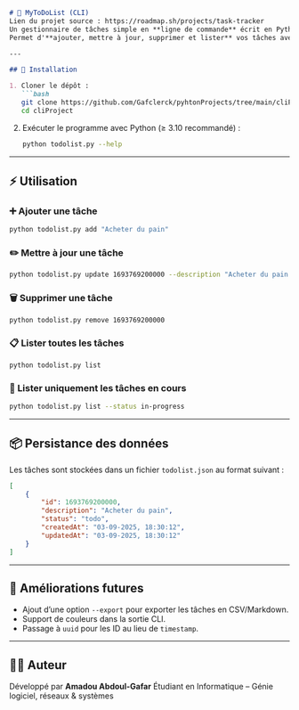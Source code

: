 ````markdown
# 📝 MyToDoList (CLI)
Lien du projet source : https://roadmap.sh/projects/task-tracker
Un gestionnaire de tâches simple en **ligne de commande** écrit en Python.  
Permet d'**ajouter, mettre à jour, supprimer et lister** vos tâches avec persistance en JSON.

---

## 🚀 Installation

1. Cloner le dépôt :
   ```bash
   git clone https://github.com/Gafclerck/pyhtonProjects/tree/main/cliProject
   cd cliProject
````

2. Exécuter le programme avec Python (≥ 3.10 recommandé) :

   ```bash
   python todolist.py --help
   ```

---

## ⚡ Utilisation

### ➕ Ajouter une tâche

```bash
python todolist.py add "Acheter du pain"
```

### ✏️ Mettre à jour une tâche

```bash
python todolist.py update 1693769200000 --description "Acheter du pain complet" --status done
```

### 🗑️ Supprimer une tâche

```bash
python todolist.py remove 1693769200000
```

### 📋 Lister toutes les tâches

```bash
python todolist.py list
```

### 📂 Lister uniquement les tâches en cours

```bash
python todolist.py list --status in-progress
```

---

## 📦 Persistance des données

Les tâches sont stockées dans un fichier `todolist.json` au format suivant :

```json
[
    {
        "id": 1693769200000,
        "description": "Acheter du pain",
        "status": "todo",
        "createdAt": "03-09-2025, 18:30:12",
        "updatedAt": "03-09-2025, 18:30:12"
    }
]
```

---

## 🔮 Améliorations futures

* Ajout d’une option `--export` pour exporter les tâches en CSV/Markdown.
* Support de couleurs dans la sortie CLI.
* Passage à `uuid` pour les ID au lieu de `timestamp`.

---

## 👨‍💻 Auteur

Développé par **Amadou Abdoul-Gafar**
Étudiant en Informatique – Génie logiciel, réseaux & systèmes

```
```
